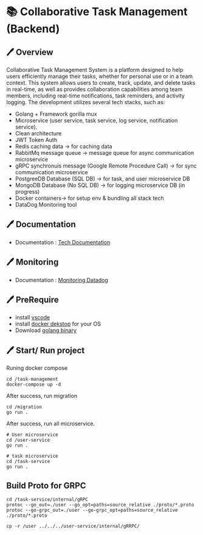# 📚 Collaborative Task Management (Backend)

## 🖊 Overview

Collaborative Task Management System is a platform designed to help users efficiently manage their tasks, whether for personal use or in a team context. This system allows users to create, track, update, and delete tasks in real-time, as well as provides collaboration capabilities among team members, including real-time notifications, task reminders, and activity logging.
The development utilizes several tech stacks, such as:

- Golang + Framework gorilla mux
- Microservice (user service, task service, log service, notification service).
- Clean architecture
- JWT Token Auth
- Redis caching data -> for caching data
- RabbitMq message queue -> message queue for async communication microservice
- gRPC synchronuis message (Google Remote Procedure Call) -> for sync communication microservice
- PostgreeDB Database (SQL DB) -> for task, and user microservice DB
- MongoDB Database (No SQL DB) -> for logging microservice DB (in progress)
- Docker containers-> for setup env & bundling all stack tech
- DataDog Monitoring tool

## 🖊 Documentation

- Documentation : [Tech Documentation](https://maroon-crabapple-bb5.notion.site/Collaborative-Task-Management-Backend-1107b515908e80a997c3ee75907ffb2b?pvs=4)

## 🖊 Monitoring

- Documentation : [Monitoring Datadog](https://us5.datadoghq.com/dashboard/skm-ajv-35u/-monitoring-tools-project-tasks-management?fromUser=false&refresh_mode=sliding&from_ts=1728733907394&to_ts=1728737507394&live=true)

## 🖊 PreRequire

- install [vscode](https://code.visualstudio.com/download)
- install [docker dekstop](https://www.docker.com/products/docker-desktop/) for your OS
- Download [golang binary](https://go.dev/doc/install)

## 🖊 Start/ Run project

Runing docker compose

```
cd /task-management
docker-compose up -d
```

After success, run migration

```
cd /migration
go run .
```

After success, run all microservice.

```
# User microservice
cd /user-service
go run .

# task microservice
cd /task-service
go run .

```

## Build Proto for GRPC

```
cd /task-service/internal/gRPC
protoc --go_out=./user --go_opt=paths=source_relative ./proto/*.proto
protoc --go-grpc_out=./user --go-grpc_opt=paths=source_relative ./proto/*.proto

cp -r /user ../../../user-service/internal/gRRPC/
```
